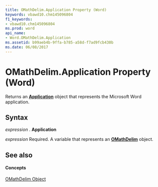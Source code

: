 ```yaml
---
title: OMathDelim.Application Property (Word)
keywords: vbawd10.chm145096804
f1_keywords:
- vbawd10.chm145096804
ms.prod: word
api_name:
- Word.OMathDelim.Application
ms.assetid: b99aeb4b-9ffa-b785-a58d-f7ad9fcb430b
ms.date: 06/08/2017
---
```



# OMathDelim.Application Property (Word)

Returns an **[Application](application-object-word.md)** object that represents the Microsoft Word application.


## Syntax

 _expression_ . **Application**

 _expression_ Required. A variable that represents an **[OMathDelim](omathdelim-object-word.md)** object.


## See also


#### Concepts


[OMathDelim Object](omathdelim-object-word.md)

